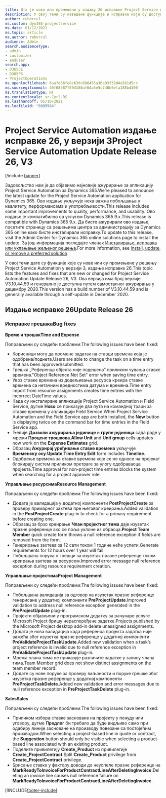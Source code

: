 ```yaml
---
title: Шта је ново или промењено у издању 26 исправке Project Service Automation верзије 3
description: У овој теми су наведене функције и исправке које су доступне у издању исправке 26 за Project Service Automation верзије 3.
author: ruhercul
ms.custom: dyn365-projectservice
ms.date: 01/12/2021
ms.topic: article
ms.author: ruhercul
audience: Admin
search.audienceType:
- admin
- customizer
- enduser
search.app:
- D365CE
- D365PS
- ProjectOperations
ms.openlocfilehash: 6aafe66fe8c63dc886455a36e93f32d4a581d5cc
ms.sourcegitcommit: 40f68387f594180af64a5e5c748b6efa188bd300
ms.translationtype: HT
ms.contentlocale: sr-Cyrl-RS
ms.lasthandoff: 05/10/2021
ms.locfileid: "6005584"
---
```

# <a name="project-service-automation-update-release-26-v3"></a><span data-ttu-id="35002-103">Project Service Automation издање исправке 26, у верзији 3</span><span class="sxs-lookup"><span data-stu-id="35002-103">Project Service Automation Update Release 26, V3</span></span>

[!include [banner](../includes/psa-now-project-operations.md)]

<span data-ttu-id="35002-104">Задовољство нам је да објавимо најновије ажурирање за апликацију Project Service Automation за Dynamics 365.</span><span class="sxs-lookup"><span data-stu-id="35002-104">We’re pleased to announce the latest update for the Project Service Automation application for Dynamics 365.</span></span> <span data-ttu-id="35002-105">Ово издање укључује нека важна побољшања у квалитету, перформансама и употребљивости.</span><span class="sxs-lookup"><span data-stu-id="35002-105">This release includes some important improvements to quality, performance, and usability.</span></span> <span data-ttu-id="35002-106">Ово издање је компатибилно са услугом Dynamics 365 9.x.</span><span class="sxs-lookup"><span data-stu-id="35002-106">This release is compatible with Dynamics 365 9.x.</span></span> <span data-ttu-id="35002-107">Да бисте ажурирали ово издање, посетите страницу са решењима центра за администрацију за Dynamics 365 online како бисте инсталирали исправку.</span><span class="sxs-lookup"><span data-stu-id="35002-107">To update to this release, visit the Admin Center for Dynamics 365 online solutions page to install the update.</span></span> <span data-ttu-id="35002-108">За још информација погледајте чланак [Инсталирање, исправка или уклањање жељеног решења](/power-platform/admin/install-remove-preferred-solution).</span><span class="sxs-lookup"><span data-stu-id="35002-108">For more information, see [Install, update, or remove a preferred solution](/power-platform/admin/install-remove-preferred-solution).</span></span>

<span data-ttu-id="35002-109">У овој теми дате су функције које су нове или су промењене у решењу Project Service Automation у верзији 3, издање исправке 26.</span><span class="sxs-lookup"><span data-stu-id="35002-109">This topic lists the features and fixes that are new or changed for Project Service Automation Update Release 26, V3.</span></span> <span data-ttu-id="35002-110">Ова верзија има број верзије V3.10.44.59 и генерално је доступна путем самосталног ажурирања у децембру 2020.</span><span class="sxs-lookup"><span data-stu-id="35002-110">This version has a build number of V3.10.44.59 and is generally available through a self-update in December 2020.</span></span>

## <a name="update-release-26"></a><span data-ttu-id="35002-111">Издање исправке 26</span><span class="sxs-lookup"><span data-stu-id="35002-111">Update Release 26</span></span>

### <a name="bug-fixes"></a><span data-ttu-id="35002-112">Исправке грешака</span><span class="sxs-lookup"><span data-stu-id="35002-112">Bug fixes</span></span>

<span data-ttu-id="35002-113">**Време и трошак**</span><span class="sxs-lookup"><span data-stu-id="35002-113">**Time and Expense**</span></span>

<span data-ttu-id="35002-114">Поправљени су следећи проблеми:</span><span class="sxs-lookup"><span data-stu-id="35002-114">The following issues have been fixed:</span></span>

- <span data-ttu-id="35002-115">Корисници могу да промене задатак на ставци времена која је одобрена/поднета.</span><span class="sxs-lookup"><span data-stu-id="35002-115">Users are able to change the task on a time entry that has been approved/submitted.</span></span>
- <span data-ttu-id="35002-116">Грешка „Референца објекта није подешена“ приликом чувања ставке времена.</span><span class="sxs-lookup"><span data-stu-id="35002-116">"Object Reference Not Set" error when saving time entry.</span></span>
- <span data-ttu-id="35002-117">Увоз ставке времена из додељивања ресурса креира ставке времена са нетачним вредностима датума и времена.</span><span class="sxs-lookup"><span data-stu-id="35002-117">Time entry import from resource assignments creates time entries with the incorrect DateTime values.</span></span>
- <span data-ttu-id="35002-118">Када су инсталиране апликације Project Service Automation и Field Service, дугме **Ново** се приказује два пута на командној траци за ставке времена у апликацији Field Service.</span><span class="sxs-lookup"><span data-stu-id="35002-118">When Project Service Automation and the Field Service app are both installed, the **New** button is displaying twice on the command bar for time entries in the Field Service app.</span></span>
- <span data-ttu-id="35002-119">Ћелије **Дозволи ажурирања јединице** и **групе јединица** сада раде у мрежи **Процене трошкова**.</span><span class="sxs-lookup"><span data-stu-id="35002-119">**Allow Unit** and **Unit group** cells updates now work on the **Expense Estimates** grid.</span></span>
- <span data-ttu-id="35002-120">Образац **Ажурирај уређивање ставке времена** укључује **Временску осу**.</span><span class="sxs-lookup"><span data-stu-id="35002-120">**Update Time Entry Edit** form includes **Timeline**.</span></span>
- <span data-ttu-id="35002-121">Одобрење времена за ставке времена које се не односе на пројекат блокирају систем приликом претраге за улогу одобраваоца пројекта.</span><span class="sxs-lookup"><span data-stu-id="35002-121">Time approval for non-project time entries blocks the system when searching for a project approver role.</span></span>

<span data-ttu-id="35002-122">**Управљање ресурсима**</span><span class="sxs-lookup"><span data-stu-id="35002-122">**Resource Management**</span></span>

<span data-ttu-id="35002-123">Поправљени су следећи проблеми:</span><span class="sxs-lookup"><span data-stu-id="35002-123">The following issues have been fixed:</span></span>

- <span data-ttu-id="35002-124">Додата је валидација у додатној компоненти **PostProjectCreate** за проверу примарног захтева пре његовог креирања.</span><span class="sxs-lookup"><span data-stu-id="35002-124">Added validation in the **PostProjectCreate** plug-in to check for a primary requirement before creating one.</span></span>
- <span data-ttu-id="35002-125">Образац за брзо креирање **Члан пројектног тима** даје изузетак празне референце ако се поља уклоне из обрасца.</span><span class="sxs-lookup"><span data-stu-id="35002-125">**Project Team Member** quick create form throws a null reference exception if fields are removed from the form.</span></span>
- <span data-ttu-id="35002-126">Генерирање захтева за 12 сати током 1 године неће успети.</span><span class="sxs-lookup"><span data-stu-id="35002-126">Generate requirements for 12 hours over 1 year will fail.</span></span>
- <span data-ttu-id="35002-127">Побољшана порука о грешци за изузетак празне референце током креирања захтева за ресурсом.</span><span class="sxs-lookup"><span data-stu-id="35002-127">Improved error message null reference exception during resource requirement creation.</span></span>

<span data-ttu-id="35002-128">**Управљање пројектима**</span><span class="sxs-lookup"><span data-stu-id="35002-128">**Project Management**</span></span>

<span data-ttu-id="35002-129">Поправљени су следећи проблеми:</span><span class="sxs-lookup"><span data-stu-id="35002-129">The following issues have been fixed:</span></span>

- <span data-ttu-id="35002-130">Побољшана валидација за одговор на изузетак празне референце генерисане у додатној компоненти **PreProjectUpdate**.</span><span class="sxs-lookup"><span data-stu-id="35002-130">Improved validation to address null reference exception generated in the **PreProjectUpdate** plug-in.</span></span>
- <span data-ttu-id="35002-131">Пројекти објављени у програмском додатку за рачунаре услуге Microsoft Project бришу нераспоређене задатке.</span><span class="sxs-lookup"><span data-stu-id="35002-131">Projects published by the Microsoft Project desktop add-in delete unassigned assignments.</span></span>
- <span data-ttu-id="35002-132">Додата је нова валидација када референца пројекта задатка није важећа због изузетка празне референце у додатној компоненти **PreValidateProjectTaskUpdate**.</span><span class="sxs-lookup"><span data-stu-id="35002-132">Added new validation when a task’s project reference is invalid due to null reference exception in **PreValidateProjectTaskUpdate** plug-in.</span></span>
- <span data-ttu-id="35002-133">Мрежа члана тима не приказује различите задатке у запису члана тима.</span><span class="sxs-lookup"><span data-stu-id="35002-133">Team Member grid does not show distinct assignments on the team member record.</span></span>
- <span data-ttu-id="35002-134">Додате су нове поруке за проверу ваљаности и поруке грешке због изузетка празне референце у додатној компоненти **PreProjectTaskDelete**.</span><span class="sxs-lookup"><span data-stu-id="35002-134">Added new validation and error messages due to null reference exception in **PreProjectTaskDelete** plug-in.</span></span>

<span data-ttu-id="35002-135">**Sales**</span><span class="sxs-lookup"><span data-stu-id="35002-135">**Sales**</span></span>

<span data-ttu-id="35002-136">Поправљени су следећи проблеми:</span><span class="sxs-lookup"><span data-stu-id="35002-136">The following issues have been fixed:</span></span>

- <span data-ttu-id="35002-137">Приликом избора ставке засноване на пројекту у понуду или уговору, дугме **Предлог** би требало да буде видљиво само при одабиру линије засноване на производу повезане са постојећим производом.</span><span class="sxs-lookup"><span data-stu-id="35002-137">When selecting a project-based line in quote or contract, the **Suggestion** button should only be visible when selecting a product-based line associated with an existing product.</span></span>
- <span data-ttu-id="35002-138">Поделите привилегију **Create_Product** из привилегије **Create_ProjectContract**.</span><span class="sxs-lookup"><span data-stu-id="35002-138">Split **Create_Product** privilege from **Create_ProjectContract** privilege.</span></span>
- <span data-ttu-id="35002-139">Брисање ставке у фактору доводи до неуспеле празне референце на **MarkReadyToInvoiceForProductContractLineAfterDeletingInvoice**.</span><span class="sxs-lookup"><span data-stu-id="35002-139">Deleting an invoice line causes null reference failure on **MarkReadyToInvoiceForProductContractLineAfterDeletingInvoice**.</span></span>


[!INCLUDE[footer-include](../includes/footer-banner.md)]
